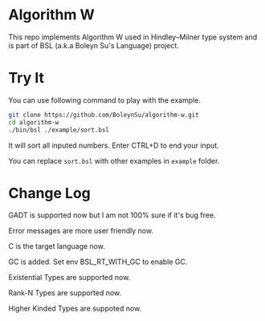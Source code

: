 # Algorithm W

This repo implements Algorithm W used in Hindley–Milner type system and is part of BSL (a.k.a Boleyn Su's Language) project.


# Try It

You can use following command to play with the example.

```bash
git clone https://github.com/BoleynSu/algorithm-w.git
cd algorithm-w
./bin/bsl ./example/sort.bsl
```

It will sort all inputed numbers. Enter CTRL+D to end your input.

You can replace `sort.bsl` with other examples in `example` folder.


# Change Log

GADT is supported now but I am not 100% sure if it's bug free.

Error messages are more user friendly now.

C is the target language now.

GC is added. Set env BSL_RT_WITH_GC to enable GC.

Existential Types are supported now.

Rank-N Types are supported now.

Higher Kinded Types are suppoted now.

